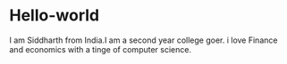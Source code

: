 # Hello-world

I am Siddharth from India.I am a second year college goer.
i love Finance and economics with a tinge of computer science.

